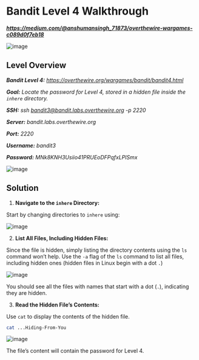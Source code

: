 # Bandit Level 4 Walkthrough
***https://medium.com/@anshumansingh_71873/overthewire-wargames-c089d0f7eb18***

![image](https://github.com/user-attachments/assets/c21ac0b7-6eed-47fe-a7a7-5b456ce55f68)

## Level Overview
***Bandit Level 4:** https://overthewire.org/wargames/bandit/bandit4.html*

***Goal:** Locate the password for Level 4, stored in a hidden file inside the `inhere` directory.*

***SSH:** ssh bandit3@bandit.labs.overthewire.org -p 2220*

***Server:** bandit.labs.overthewire.org*

***Port:** 2220*

***Username:** bandit3*

***Password:** MNk8KNH3Usiio41PRUEoDFPqfxLPlSmx*

![image](https://github.com/user-attachments/assets/84d0d052-7d0d-4c1e-b386-e7e82e703688)

## Solution
1. **Navigate to the `inhere` Directory:**
   
Start by changing directories to `inhere` using:

![image](https://github.com/user-attachments/assets/3f001f87-ad4d-4852-b67c-b0e0345d7781)

2. **List All Files, Including Hidden Files:**
   
Since the file is hidden, simply listing the directory contents using the `ls` command won’t help. Use the `-a` flag of the `ls` command to list all files, including hidden ones (hidden files in Linux begin with a dot `.`)

![image](https://github.com/user-attachments/assets/ef05eb23-74a2-4c62-9ab0-59352bb6683a)

You should see all the files with names that start with a dot (`.`), indicating they are hidden.

3. **Read the Hidden File’s Contents:**
   
Use `cat` to display the contents of the hidden file.

```bash
cat ...Hiding-From-You
```
![image](https://github.com/user-attachments/assets/4379edda-18d4-4e29-857f-6e38b92c6d99)

The file’s content will contain the password for Level 4.
